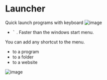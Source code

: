 # Launcher
Quick launch programs with keyboard ![image](https://github.com/jvanlangen/Launcher/assets/1532756/2a7919e7-303c-4573-8288-23aaeff5e4dd)
 + <kbd>`</kbd>
. Faster than the windows start menu.

You can add any shortcut to the menu.
- to a program
- to a folder
- to a website

![image](https://github.com/jvanlangen/Launcher/assets/1532756/1a64ed46-9714-4847-a29a-fb99fe672c18)
